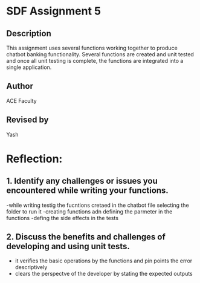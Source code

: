# SDF Assignment 5

## Description
This assignment uses several functions working together to produce chatbot banking functionality.  Several functions 
are created and unit tested and once all unit testing is 
complete, the functions are integrated into a single application.

## Author
ACE Faculty

## Revised by
Yash 

# Reflection:
## 1. Identify any challenges or issues you encountered while writing your functions.
-while writing testig the fucntions cretaed in the chatbot file selecting the folder to run it 
-creating functions adn defining the parmeter in the functions
-defing the side effects in the tests 
## 2. Discuss the benefits and challenges of developing and using unit tests.
- it verifies the basic operations by the functions and pin points the error descriptively
- clears the perspectve of the developer by stating the expected outputs 
